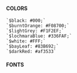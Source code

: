 #### COLORS

    `$black: #000;`
    `$burntOrange: #F08700;`
    `$lightGrey: #F1F2EF;`
    `$lochmaraBlue: #336FAF;`
    `$white: #FFF;`
    `$bayLeaf: #83B692;`
    `$darkRed: #af3533`

#### FONTS
